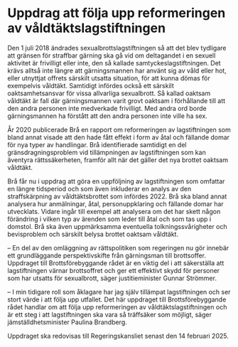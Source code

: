# Uppdrag att följa upp reformeringen av våldtäktslagstiftningen

Den 1 juli 2018 ändrades sexualbrottslagstiftningen så att det blev tydligare att gränsen för straffbar gärning ska gå vid om deltagandet i en sexuell aktivitet är frivilligt eller inte, den så kallade samtyckeslagstiftningen. Det krävs alltså inte längre att gärningsmannen har använt sig av våld eller hot, eller utnyttjat offrets särskilt utsatta situation, för att kunna dömas för exempelvis våldtäkt. Samtidigt infördes också ett särskilt oaktsamhetsansvar för vissa allvarliga sexualbrott. Så kallad oaktsam våldtäkt är fall där gärningsmannen varit grovt oaktsam i förhållande till att den andra personen inte medverkade frivilligt. Med andra ord borde gärningsmannen ha förstått att den andra personen inte ville ha sex.

År 2020 publicerade Brå en rapport om reformeringen av lagstiftningen som bland annat visade att den hade fått effekt i form av åtal och fällande domar för nya typer av handlingar. Brå identifierade samtidigt en del gränsdragningsproblem vid tillämpningen av lagstiftningen som kan äventyra rättssäkerheten, framför allt när det gäller det nya brottet oaktsam våldtäkt.

Brå får nu i uppdrag att göra en uppföljning av lagstiftningen som omfattar en längre tidsperiod och som även inkluderar en analys av den straffskärpning av våldtäktsbrottet som infördes 2022. Brå ska bland annat analysera hur anmälningar, åtal, personuppklaring och fällande domar har utvecklats. Vidare ingår till exempel att analysera om det har skett någon förändring i vilken typ av ärenden som leder till åtal och som tas upp i domstol. Brå ska även uppmärksamma eventuella tolkningssvårigheter och bevisproblem och särskilt belysa brottet oaktsam våldtäkt.

– En del av den omläggning av rättspolitiken som regeringen nu gör innebär ett grundläggande perspektivskifte från gärningsman till brottsoffer. Uppdraget till Brottsförebyggande rådet är en viktig del i att säkerställa att lagstiftningen värnar brottsoffret och ger ett effektivt skydd för personer som har utsatts för sexualbrott, säger justitieminister Gunnar Strömmer.

– I min tidigare roll som åklagare har jag själv tillämpat lagstiftningen och ser stort värde i att följa upp utfallet. Det här uppdraget till Brottsförebyggande rådet handlar om att följa upp reformeringen av våldtäktslagstiftningen och är ett steg i att lagstiftningen ska vara så träffsäker som möjligt, säger jämställdhetsminister Paulina Brandberg.

Uppdraget ska redovisas till Regeringskansliet senast den 14 februari 2025.
